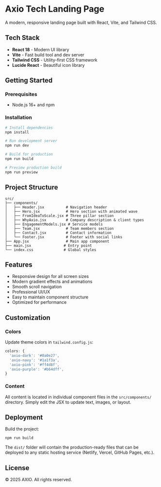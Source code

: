 # Axio Tech Landing Page

A modern, responsive landing page built with React, Vite, and Tailwind CSS.

## Tech Stack

- **React 18** - Modern UI library
- **Vite** - Fast build tool and dev server
- **Tailwind CSS** - Utility-first CSS framework
- **Lucide React** - Beautiful icon library

## Getting Started

### Prerequisites

- Node.js 16+ and npm

### Installation

```bash
# Install dependencies
npm install

# Run development server
npm run dev

# Build for production
npm run build

# Preview production build
npm run preview
```

## Project Structure

```
src/
├── components/
│   ├── Header.jsx          # Navigation header
│   ├── Hero.jsx            # Hero section with animated wave
│   ├── FromIdeaToScale.jsx # Three pillar section
│   ├── WhyAxio.jsx         # Company description & client types
│   ├── EngagementModels.jsx # Service models
│   ├── Team.jsx            # Team members section
│   ├── Contact.jsx         # Contact information
│   └── Footer.jsx          # Footer with social links
├── App.jsx                 # Main app component
├── main.jsx               # Entry point
└── index.css              # Global styles

```

## Features

- Responsive design for all screen sizes
- Modern gradient effects and animations
- Smooth scroll navigation
- Professional UI/UX
- Easy to maintain component structure
- Optimized for performance

## Customization

### Colors

Update theme colors in `tailwind.config.js`:

```javascript
colors: {
  'axio-dark': '#0a0e27',
  'axio-navy': '#1a1f3a',
  'axio-pink': '#ff4d8f',
  'axio-purple': '#b64dff',
}
```

### Content

All content is located in individual component files in the `src/components/` directory. Simply edit the JSX to update text, images, or layout.

## Deployment

Build the project:

```bash
npm run build
```

The `dist/` folder will contain the production-ready files that can be deployed to any static hosting service (Netlify, Vercel, GitHub Pages, etc.).

## License

© 2025 AXIO. All rights reserved.

